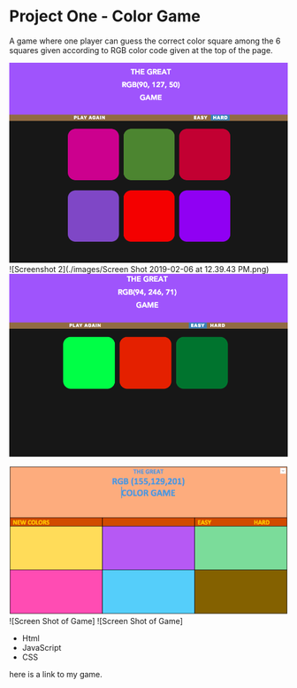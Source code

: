 # Project One - Color Game

A game where one player can guess the correct color square among the 6 squares given according to RGB color code given at the top of the page. 

<!-- Rules of the games-->


<!-- Screenshots of game go here -->

![Screenshot 1](./images/ScreenShot1.png)
![Screenshot 2](./images/Screen Shot 2019-02-06 at 12.39.43 PM.png)
![Screenshot 3](./images/ScreenShot3.png)

<!-- Screenshots of wireframe -->

![Wirefrem Image](./images/wireframe.png)
![Screen Shot of Game]
![Screen Shot of Game]

<!-- Technologies used-->

- Html
- JavaScript
- CSS


<!-- Getting started -->

here is a link to my game. 

<!--Instructions-->



<!-- Next Steps -->




